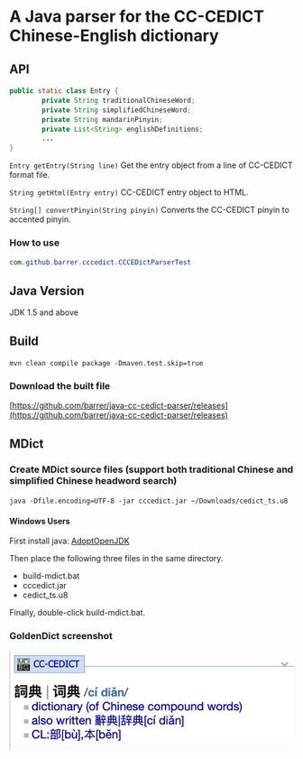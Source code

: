# A Java parser for the CC-CEDICT Chinese-English dictionary

## API

```java
public static class Entry {
        private String traditionalChineseWord;
        private String simplifiedChineseWord;
        private String mandarinPinyin;
        private List<String> englishDefinitions;
        ...
}
```

`Entry getEntry(String line)` Get the entry object from a line of CC-CEDICT format file.

`String getHtml(Entry entry)` CC-CEDICT entry object to HTML.

`String[] convertPinyin(String pinyin)` Converts the CC-CEDICT pinyin to accented pinyin.

### How to use

```java
com.github.barrer.cccedict.CCCEDictParserTest
```

## Java Version

JDK 1.5 and above

## Build

`mvn clean compile package -Dmaven.test.skip=true`

### Download the built file

[https://github.com/barrer/java-cc-cedict-parser/releases](https://github.com/barrer/java-cc-cedict-parser/releases)

## MDict

### Create MDict source files (support both traditional Chinese and simplified Chinese headword search)

`java -Dfile.encoding=UTF-8 -jar cccedict.jar ~/Downloads/cedict_ts.u8`

#### Windows Users

First install java: [AdoptOpenJDK](https://adoptopenjdk.net/)

Then place the following three files in the same directory.

* build-mdict.bat
* cccedict.jar
* cedict_ts.u8

Finally, double-click build-mdict.bat.

### GoldenDict screenshot

![screenshot](mdict/screenshot.png)

